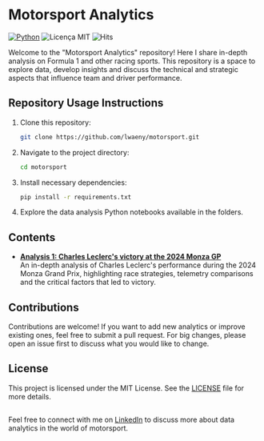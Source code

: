 # Motorsport Analytics
   [![Python](https://img.shields.io/badge/Python-3.12-blue.svg)](https://www.python.org/)
   ![Licença MIT](https://img.shields.io/github/license/lwaeny/motorsport)
   ![Hits](https://hits.seeyoufarm.com/api/count/incr/badge.svg?url=https://github.com/lwaeny/motorsport&title=Visualizações)






<Add library short description>

Welcome to the "Motorsport Analytics" repository! Here I share in-depth analysis on Formula 1 and other racing sports. This repository is a space to explore data, develop insights and discuss the technical and strategic aspects that influence team and driver performance.

## Repository Usage Instructions

1. Clone this repository:
   ```bash
   git clone https://github.com/lwaeny/motorsport.git

2. Navigate to the project directory:
   ```bash
   cd motorsport

3. Install necessary dependencies:
   ```bash
   pip install -r requirements.txt

4. Explore the data analysis Python notebooks available in the folders.


## Contents

- **[Analysis 1: Charles Leclerc's victory at the 2024 Monza GP](Notebooks/F1_Italy_2024.ipynb)**  
An in-depth analysis of Charles Leclerc's performance during the 2024 Monza Grand Prix, highlighting race strategies, telemetry comparisons and the critical factors that led to victory.

## Contributions

Contributions are welcome! If you want to add new analytics or improve existing ones, feel free to submit a pull request. For big changes, please open an issue first to discuss what you would like to change.

## License

This project is licensed under the MIT License. See the [LICENSE](LICENSE) file for more details.

##

Feel free to connect with me on [LinkedIn](https://www.linkedin.com/in/lukaswaeny) to discuss more about data analytics in the world of motorsport.